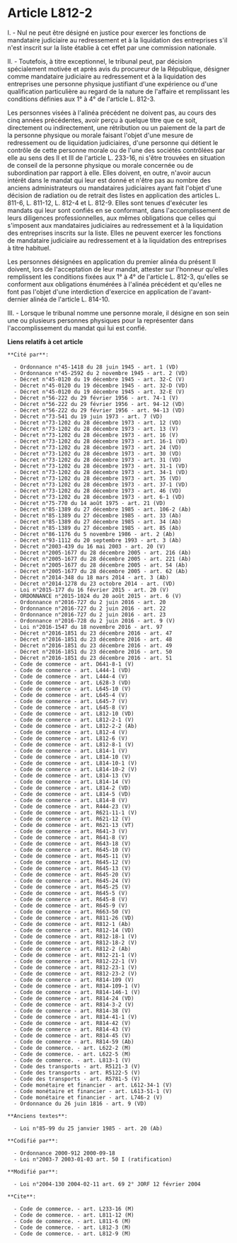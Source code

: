 # Article L812-2

I. - Nul ne peut être désigné en justice pour exercer les fonctions de mandataire judiciaire au redressement et à la
liquidation des entreprises s'il n'est inscrit sur la liste établie à cet effet par une commission nationale.

II. - Toutefois, à titre exceptionnel, le tribunal peut, par décision spécialement motivée et après avis du procureur de la
République, désigner comme mandataire judiciaire au redressement et à la liquidation des entreprises une personne physique
justifiant d'une expérience ou d'une qualification particulière au regard de la nature de l'affaire et remplissant les
conditions définies aux 1° à 4° de l'article L. 812-3.

Les personnes visées à l'alinéa précédent ne doivent pas, au cours des cinq années précédentes, avoir perçu à quelque titre
que ce soit, directement ou indirectement, une rétribution ou un paiement de la part de la personne physique ou morale
faisant l'objet d'une mesure de redressement ou de liquidation judiciaires, d'une personne qui détient le contrôle de cette
personne morale ou de l'une des sociétés contrôlées par elle au sens des II et III de l'article L. 233-16, ni s'être trouvées
en situation de conseil de la personne physique ou morale concernée ou de subordination par rapport à elle. Elles doivent, en
outre, n'avoir aucun intérêt dans le mandat qui leur est donné et n'être pas au nombre des anciens administrateurs ou
mandataires judiciaires ayant fait l'objet d'une décision de radiation ou de retrait des listes en application des articles
L. 811-6, L. 811-12, L. 812-4 et L. 812-9. Elles sont tenues d'exécuter les mandats qui leur sont confiés en se conformant,
dans l'accomplissement de leurs diligences professionnelles, aux mêmes obligations que celles qui s'imposent aux mandataires
judiciaires au redressement et à la liquidation des entreprises inscrits sur la liste. Elles ne peuvent exercer les fonctions
de mandataire judiciaire au redressement et à la liquidation des entreprises à titre habituel.

Les personnes désignées en application du premier alinéa du présent II doivent, lors de l'acceptation de leur mandat,
attester sur l'honneur qu'elles remplissent les conditions fixées aux 1° à 4° de l'article L. 812-3, qu'elles se conforment
aux obligations énumérées à l'alinéa précédent et qu'elles ne font pas l'objet d'une interdiction d'exercice en application
de l'avant-dernier alinéa de l'article L. 814-10.

III. - Lorsque le tribunal nomme une personne morale, il désigne en son sein une ou plusieurs personnes physiques pour la
représenter dans l'accomplissement du mandat qui lui est confié.

**Liens relatifs à cet article**

	**Cité par**:

	  - Ordonnance n°45-1418 du 28 juin 1945 - art. 1 (VD)
	  - Ordonnance n°45-2592 du 2 novembre 1945 - art. 2 (VD)
	  - Décret n°45-0120 du 19 décembre 1945 - art. 32-C (V)
	  - Décret n°45-0120 du 19 décembre 1945 - art. 32-D (VD)
	  - Décret n°45-0120 du 19 décembre 1945 - art. 32-E (V)
	  - Décret n°56-222 du 29 février 1956 - art. 74-1 (V)
	  - Décret n°56-222 du 29 février 1956 - art. 94-12 (VD)
	  - Décret n°56-222 du 29 février 1956 - art. 94-13 (VD)
	  - Décret n°73-541 du 19 juin 1973 - art. 7 (VD)
	  - Décret n°73-1202 du 28 décembre 1973 - art. 12 (VD)
	  - Décret n°73-1202 du 28 décembre 1973 - art. 13 (V)
	  - Décret n°73-1202 du 28 décembre 1973 - art. 16 (V)
	  - Décret n°73-1202 du 28 décembre 1973 - art. 16-1 (VD)
	  - Décret n°73-1202 du 28 décembre 1973 - art. 24 (VD)
	  - Décret n°73-1202 du 28 décembre 1973 - art. 30 (VD)
	  - Décret n°73-1202 du 28 décembre 1973 - art. 31 (VD)
	  - Décret n°73-1202 du 28 décembre 1973 - art. 31-1 (VD)
	  - Décret n°73-1202 du 28 décembre 1973 - art. 34-1 (VD)
	  - Décret n°73-1202 du 28 décembre 1973 - art. 35 (VD)
	  - Décret n°73-1202 du 28 décembre 1973 - art. 37-1 (VD)
	  - Décret n°73-1202 du 28 décembre 1973 - art. 46 (VD)
	  - Décret n°73-1202 du 28 décembre 1973 - art. 6-1 (VD)
	  - Décret n°75-770 du 14 août 1975 - art. 21 (VD)
	  - Décret n°85-1389 du 27 décembre 1985 - art. 106-2 (Ab)
	  - Décret n°85-1389 du 27 décembre 1985 - art. 33 (Ab)
	  - Décret n°85-1389 du 27 décembre 1985 - art. 34 (Ab)
	  - Décret n°85-1389 du 27 décembre 1985 - art. 85 (Ab)
	  - Décret n°86-1176 du 5 novembre 1986 - art. 2 (Ab)
	  - Décret n°93-1112 du 20 septembre 1993 - art. 3 (Ab)
	  - Décret n°2003-439 du 16 mai 2003 - art. 20 (V)
	  - Décret n°2005-1677 du 28 décembre 2005 - art. 216 (Ab)
	  - Décret n°2005-1677 du 28 décembre 2005 - art. 221 (Ab)
	  - Décret n°2005-1677 du 28 décembre 2005 - art. 54 (Ab)
	  - Décret n°2005-1677 du 28 décembre 2005 - art. 62 (Ab)
	  - Décret n°2014-348 du 18 mars 2014 - art. 3 (Ab)
	  - Décret n°2014-1278 du 23 octobre 2014 - art. (VD)
	  - Loi n°2015-177 du 16 février 2015 - art. 20 (V)
	  - ORDONNANCE n°2015-1024 du 20 août 2015 - art. 6 (V)
	  - Ordonnance n°2016-727 du 2 juin 2016 - art. 20
	  - Ordonnance n°2016-727 du 2 juin 2016 - art. 22
	  - Ordonnance n°2016-727 du 2 juin 2016 - art. 23
	  - Ordonnance n°2016-728 du 2 juin 2016 - art. 9 (V)
	  - Loi n°2016-1547 du 18 novembre 2016 - art. 97
	  - Décret n°2016-1851 du 23 décembre 2016 - art. 47
	  - Décret n°2016-1851 du 23 décembre 2016 - art. 48
	  - Décret n°2016-1851 du 23 décembre 2016 - art. 49
	  - Décret n°2016-1851 du 23 décembre 2016 - art. 50
	  - Décret n°2016-1851 du 23 décembre 2016 - art. 51
	  - Code de commerce - art. D641-8-1 (V)
	  - Code de commerce - art. L444-1 (VD)
	  - Code de commerce - art. L444-4 (V)
	  - Code de commerce - art. L628-3 (VD)
	  - Code de commerce - art. L645-10 (V)
	  - Code de commerce - art. L645-4 (V)
	  - Code de commerce - art. L645-7 (V)
	  - Code de commerce - art. L645-8 (V)
	  - Code de commerce - art. L812-10 (VD)
	  - Code de commerce - art. L812-2-1 (V)
	  - Code de commerce - art. L812-2-2 (Ab)
	  - Code de commerce - art. L812-4 (V)
	  - Code de commerce - art. L812-6 (V)
	  - Code de commerce - art. L812-8-1 (V)
	  - Code de commerce - art. L814-1 (V)
	  - Code de commerce - art. L814-10 (V)
	  - Code de commerce - art. L814-10-1 (V)
	  - Code de commerce - art. L814-10-2 (V)
	  - Code de commerce - art. L814-13 (V)
	  - Code de commerce - art. L814-14 (V)
	  - Code de commerce - art. L814-2 (VD)
	  - Code de commerce - art. L814-5 (VD)
	  - Code de commerce - art. L814-8 (V)
	  - Code de commerce - art. R444-23 (V)
	  - Code de commerce - art. R621-11-1 (V)
	  - Code de commerce - art. R621-12 (V)
	  - Code de commerce - art. R621-13 (VT)
	  - Code de commerce - art. R641-3 (V)
	  - Code de commerce - art. R641-8 (V)
	  - Code de commerce - art. R643-18 (V)
	  - Code de commerce - art. R645-10 (V)
	  - Code de commerce - art. R645-11 (V)
	  - Code de commerce - art. R645-12 (V)
	  - Code de commerce - art. R645-13 (V)
	  - Code de commerce - art. R645-20 (V)
	  - Code de commerce - art. R645-24 (V)
	  - Code de commerce - art. R645-25 (V)
	  - Code de commerce - art. R645-5 (V)
	  - Code de commerce - art. R645-8 (V)
	  - Code de commerce - art. R645-9 (V)
	  - Code de commerce - art. R663-50 (V)
	  - Code de commerce - art. R811-26 (VD)
	  - Code de commerce - art. R812-1 (Ab)
	  - Code de commerce - art. R812-14 (VD)
	  - Code de commerce - art. R812-18-1 (V)
	  - Code de commerce - art. R812-18-2 (V)
	  - Code de commerce - art. R812-2 (Ab)
	  - Code de commerce - art. R812-21-1 (V)
	  - Code de commerce - art. R812-22-1 (V)
	  - Code de commerce - art. R812-23-1 (V)
	  - Code de commerce - art. R812-23-2 (V)
	  - Code de commerce - art. R814-109 (V)
	  - Code de commerce - art. R814-109-1 (V)
	  - Code de commerce - art. R814-146-1 (V)
	  - Code de commerce - art. R814-24 (VD)
	  - Code de commerce - art. R814-3-2 (V)
	  - Code de commerce - art. R814-38 (V)
	  - Code de commerce - art. R814-41-1 (V)
	  - Code de commerce - art. R814-42 (V)
	  - Code de commerce - art. R814-43 (V)
	  - Code de commerce - art. R814-45 (V)
	  - Code de commerce - art. R814-59 (Ab)
	  - Code de commerce. - art. L622-2 (M)
	  - Code de commerce. - art. L622-5 (M)
	  - Code de commerce. - art. L813-1 (V)
	  - Code des transports - art. R5121-3 (V)
	  - Code des transports - art. R5122-5 (V)
	  - Code des transports - art. R5781-5 (V)
	  - Code monétaire et financier - art. L612-34-1 (V)
	  - Code monétaire et financier - art. L613-51-1 (V)
	  - Code monétaire et financier - art. L746-2 (V)
	  - Ordonnance du 26 juin 1816 - art. 9 (VD)

	**Anciens textes**:

	  - Loi n°85-99 du 25 janvier 1985 - art. 20 (Ab)

	**Codifié par**:

	  - Ordonnance 2000-912 2000-09-18
	  - Loi n°2003-7 2003-01-03 art. 50 I (ratification)

	**Modifié par**:

	  - Loi n°2004-130 2004-02-11 art. 69 2° JORF 12 février 2004

	**Cite**:

	  - Code de commerce. - art. L233-16 (M)
	  - Code de commerce. - art. L811-12 (M)
	  - Code de commerce. - art. L811-6 (M)
	  - Code de commerce. - art. L812-3 (M)
	  - Code de commerce. - art. L812-9 (M)
